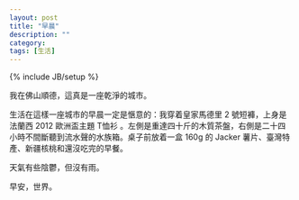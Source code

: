 ```yaml
---
layout: post
title: "早晨"
description: ""
category: 
tags: [生活]
---
```

{% include JB/setup %}

我在佛山順德，這真是一座乾淨的城市。

生活在這樣一座城市的早晨一定是愜意的：我穿着皇家馬德里 2 號短褲，上身是法蘭西 2012 歐洲盃主題 T恤衫 。左側是重達四十斤的木質茶盤，右側是二十四小時不間斷聽到流水聲的水族箱。桌子前放着一盒 160g 的 Jacker 薯片、臺灣特產、新疆核桃和還沒吃完的早餐。

天氣有些陰鬱，但沒有雨。

早安，世界。